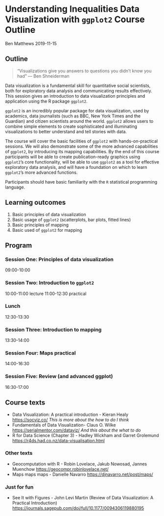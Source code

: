 Understanding Inequalities Data Visualization with `ggplot2` Course
Outline
================
Ben Matthews
2019-11-15

## Outline

> “Visualizations give you answers to questions you didn’t know you had”
> — Ben Shneiderman

Data visualization is a fundamental skill for quantitative social
scientists, both for exploratory data analysis and communicating results
effectively. This session gives an introduction to data visualization
principles and application using the R package `ggplot2`.

`ggplot2` is an incredibly popular package for data visualization, used
by academics, data journalists (such as BBC, New York Times and the
Guardian) and citizen scientists around the world. `ggplot2` allows
users to combine simple elements to create sophisticated and
illuminating visualizations to better understand and tell stories with
data.

The course will cover the basic facilities of `ggplot2` with
hands-on-practical sessions. We will also demonstrate some of the more
advanced capabilities of `ggplot2`, by introducing its mapping
capabilities. By the end of this course participants will be able to
create publication-ready graphics using `ggplot2`’s core functionality,
will be able to use `ggplot2` as a tool for effective exploratory data
analysis, and will have a foundation on which to learn `ggplot2`’s more
advanced functions.

Participants should have basic familiarity with the `R` statistical
programming language.

## Learning outcomes

1.  Basic principles of data visualization
2.  Basic usage of `ggplot2` (scatterplots, bar plots, fitted lines)
3.  Basic principles of mapping
4.  Basic used of `ggplot2` for mapping

## Program

### Session One: Principles of data visualization

09:00-10:00

### Session Two: Introduction to `ggplot2`

10:00-11:00 lecture 11:00-12:30 practical

### Lunch

12:30-13:30

### Session Three: Introduction to mapping

13:30-14:00

### Session Four: Maps practical

14:00-16:30

### Session Five: Review (and advanced ggplot)

16:30-17:00

## Course texts

  - Data Visualization: A practical introduction - Kieran Healy
    <https://socviz.co/> *This is more about the how to do I think*
  - Fundamentals of Data Visualization- Claus O. Wilke
    <https://serialmentor.com/dataviz/> *And this about the what to do*
  - R for Data Science (Chapter 3) - Hadley Wickham and Garret Grolemund
    <https://r4ds.had.co.nz/data-visualisation.html>

### Other texts

  - Geocomputation with R - Robin Lovelace, Jakub Nowosad, Jannes
    Muenchow <https://geocompr.robinlovelace.net/>
  - Maps maps maps - Danielle Navarro <https://djnavarro.net/post/maps/>

### Just for fun

  - See It with Figures - John Levi Martin (Review of Data
    Visualization: A Practical Introduction)
    <https://journals.sagepub.com/doi/full/10.1177/0094306119880195>
